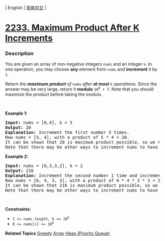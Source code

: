 | English | [简体中文](README.md) |

# [2233. Maximum Product After K Increments](https://leetcode-cn.com/problems/maximum-product-after-k-increments)
 ### Description
<p>You are given an array of non-negative integers <code>nums</code> and an integer <code>k</code>. In one operation, you may choose <strong>any</strong> element from <code>nums</code> and <strong>increment</strong> it by <code>1</code>.</p>

<p>Return<em> the <strong>maximum</strong> <strong>product</strong> of </em><code>nums</code><em> after <strong>at most</strong> </em><code>k</code><em> operations. </em>Since the answer may be very large, return it <b>modulo</b> <code>10<sup>9</sup> + 7</code>. Note that you should maximize the product before taking the modulo.&nbsp;</p>

<p>&nbsp;</p>
<p><strong>Example 1:</strong></p>

<pre>
<strong>Input:</strong> nums = [0,4], k = 5
<strong>Output:</strong> 20
<strong>Explanation:</strong> Increment the first number 5 times.
Now nums = [5, 4], with a product of 5 * 4 = 20.
It can be shown that 20 is maximum product possible, so we return 20.
Note that there may be other ways to increment nums to have the maximum product.
</pre>

<p><strong>Example 2:</strong></p>

<pre>
<strong>Input:</strong> nums = [6,3,3,2], k = 2
<strong>Output:</strong> 216
<strong>Explanation:</strong> Increment the second number 1 time and increment the fourth number 1 time.
Now nums = [6, 4, 3, 3], with a product of 6 * 4 * 3 * 3 = 216.
It can be shown that 216 is maximum product possible, so we return 216.
Note that there may be other ways to increment nums to have the maximum product.
</pre>

<p>&nbsp;</p>
<p><strong>Constraints:</strong></p>

<ul>
	<li><code>1 &lt;= nums.length, k &lt;= 10<sup>5</sup></code></li>
	<li><code>0 &lt;= nums[i] &lt;= 10<sup>6</sup></code></li>
</ul>

**Related Topics**  [Greedy](https://leetcode-cn.com/tag/greedy) [Array](https://leetcode-cn.com/tag/array) [Heap (Priority Queue)](https://leetcode-cn.com/tag/heap-priority-queue) 